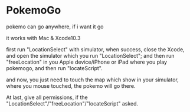 # PokemoGo
pokemo can go anywhere, if i want it go

it works with Mac & Xcode10.3

first run "LocationSelect" with simulator,
when success,
close the Xcode,
and open the simulator which you run "LocationSelect";
and then run "freeLocation" in you Apple device/iPhone or iPad where you play pokemogo,
and then run "locateScript".

and now,
you just need to touch the map which show in your simulator,
where you mouse touched, the pokemo will go there.

At last, give all permissions, if the "LocationSelect"/"freeLocation"/"locateScript" asked.
